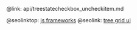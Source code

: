 @link: api/treestatecheckbox_uncheckitem.md

@seolinktop: [js frameworks](https://webix.com)
@seolink: [tree grid ui](https://webix.com/widget/treetable/)